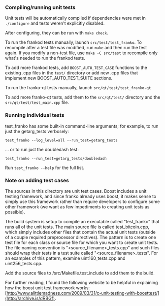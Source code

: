 ### Compiling/running unit tests

Unit tests will be automatically compiled if dependencies were met in `./configure`
and tests weren't explicitly disabled.

After configuring, they can be run with `make check`.

To run the frankod tests manually, launch `src/test/test_franko`. To recompile
after a test file was modified, run `make` and then run the test again. If you
modify a non-test file, use `make -C src/test` to recompile only what's needed
to run the frankod tests.

To add more frankod tests, add `BOOST_AUTO_TEST_CASE` functions to the existing
.cpp files in the `test/` directory or add new .cpp files that
implement new BOOST_AUTO_TEST_SUITE sections.

To run the franko-qt tests manually, launch `src/qt/test/test_franko-qt`

To add more franko-qt tests, add them to the `src/qt/test/` directory and
the `src/qt/test/test_main.cpp` file.

### Running individual tests

test_franko has some built-in command-line arguments; for
example, to run just the getarg_tests verbosely:

    test_franko --log_level=all --run_test=getarg_tests

... or to run just the doubledash test:

    test_franko --run_test=getarg_tests/doubledash

Run `test_franko --help` for the full list.

### Note on adding test cases

The sources in this directory are unit test cases.  Boost includes a
unit testing framework, and since franko already uses boost, it makes
sense to simply use this framework rather than require developers to
configure some other framework (we want as few impediments to creating
unit tests as possible).

The build system is setup to compile an executable called "test_franko"
that runs all of the unit tests.  The main source file is called
test_bitcoin.cpp, which simply includes other files that contain the
actual unit tests (outside of a couple required preprocessor
directives).  The pattern is to create one test file for each class or
source file for which you want to create unit tests.  The file naming
convention is "<source_filename>_tests.cpp" and such files should wrap
their tests in a test suite called "<source_filename>_tests".  For an
examples of this pattern, examine uint160_tests.cpp and
uint256_tests.cpp.

Add the source files to /src/Makefile.test.include to add them to the build.

For further reading, I found the following website to be helpful in
explaining how the boost unit test framework works:
[http://www.alittlemadness.com/2009/03/31/c-unit-testing-with-boosttest/](http://archive.is/dRBGf).
